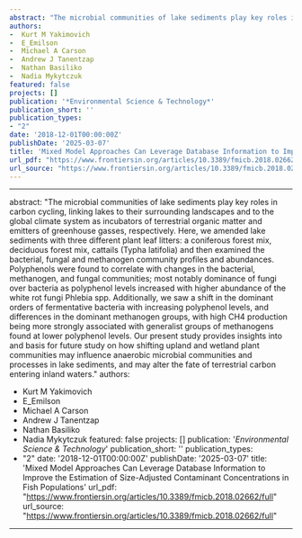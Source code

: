 ```yaml
--- 
abstract: "The microbial communities of lake sediments play key roles in carbon cycling, linking lakes to their surrounding landscapes and to the global climate system as incubators of terrestrial organic matter and emitters of greenhouse gasses, respectively. Here, we amended lake sediments with three different plant leaf litters: a coniferous forest mix, deciduous forest mix, cattails (Typha latifolia) and then examined the bacterial, fungal and methanogen community profiles and abundances. Polyphenols were found to correlate with changes in the bacterial, methanogen, and fungal communities; most notably dominance of fungi over bacteria as polyphenol levels increased with higher abundance of the white rot fungi Phlebia spp. Additionally, we saw a shift in the dominant orders of fermentative bacteria with increasing polyphenol levels, and differences in the dominant methanogen groups, with high CH4 production being more strongly associated with generalist groups of methanogens found at lower polyphenol levels. Our present study provides insights into and basis for future study on how shifting upland and wetland plant communities may influence anaerobic microbial communities and processes in lake sediments, and may alter the fate of terrestrial carbon entering inland waters."
authors: 
-  Kurt M Yakimovich
-  E_Emilson
-  Michael A Carson
-  Andrew J Tanentzap
-  Nathan Basiliko
-  Nadia Mykytczuk
featured: false
projects: []
publication: '*Environmental Science & Technology*'
publication_short: ''
publication_types:
- "2"
date: '2018-12-01T00:00:00Z'
publishDate: '2025-03-07'
title: 'Mixed Model Approaches Can Leverage Database Information to Improve the Estimation of Size-Adjusted Contaminant Concentrations in Fish Populations'
url_pdf: "https://www.frontiersin.org/articles/10.3389/fmicb.2018.02662/full"
url_source: "https://www.frontiersin.org/articles/10.3389/fmicb.2018.02662/full"
--- 
```



--- 
abstract: "The microbial communities of lake sediments play key roles in carbon cycling, linking lakes to their surrounding landscapes and to the global climate system as incubators of terrestrial organic matter and emitters of greenhouse gasses, respectively. Here, we amended lake sediments with three different plant leaf litters: a coniferous forest mix, deciduous forest mix, cattails (Typha latifolia) and then examined the bacterial, fungal and methanogen community profiles and abundances. Polyphenols were found to correlate with changes in the bacterial, methanogen, and fungal communities; most notably dominance of fungi over bacteria as polyphenol levels increased with higher abundance of the white rot fungi Phlebia spp. Additionally, we saw a shift in the dominant orders of fermentative bacteria with increasing polyphenol levels, and differences in the dominant methanogen groups, with high CH4 production being more strongly associated with generalist groups of methanogens found at lower polyphenol levels. Our present study provides insights into and basis for future study on how shifting upland and wetland plant communities may influence anaerobic microbial communities and processes in lake sediments, and may alter the fate of terrestrial carbon entering inland waters."
authors: 
-  Kurt M Yakimovich
-  E_Emilson
-  Michael A Carson
-  Andrew J Tanentzap
-  Nathan Basiliko
-  Nadia Mykytczuk
featured: false
projects: []
publication: '*Environmental Science & Technology*'
publication_short: ''
publication_types:
- "2"
date: '2018-12-01T00:00:00Z'
publishDate: '2025-03-07'
title: 'Mixed Model Approaches Can Leverage Database Information to Improve the Estimation of Size-Adjusted Contaminant Concentrations in Fish Populations'
url_pdf: "https://www.frontiersin.org/articles/10.3389/fmicb.2018.02662/full"
url_source: "https://www.frontiersin.org/articles/10.3389/fmicb.2018.02662/full"
--- 



